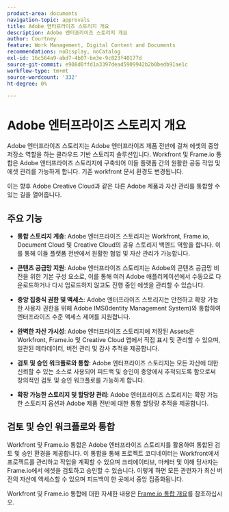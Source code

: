 ```yaml
---
product-area: documents
navigation-topic: approvals
title: Adobe 엔터프라이즈 스토리지 개요
description: Adobe 엔터프라이즈 스토리지 개요
author: Courtney
feature: Work Management, Digital Content and Documents
recommendations: noDisplay, noCatalog
exl-id: 16c564a9-abd7-4b07-be3e-9c823f40177d
source-git-commit: e908d0ffd1a3397dead5909942b2b0bedb91ae1c
workflow-type: tm+mt
source-wordcount: '332'
ht-degree: 0%

---
```


# Adobe 엔터프라이즈 스토리지 개요

Adobe 엔터프라이즈 스토리지는 Adobe 엔터프라이즈 제품 전반에 걸쳐 에셋의 중앙 저장소 역할을 하는 클라우드 기반 스토리지 솔루션입니다. Workfront 및 Frame.io 통합은 Adobe 엔터프라이즈 스토리지에 구축되어 이들 플랫폼 간의 원활한 공동 작업 및 에셋 관리를 가능하게 합니다. 기존 workfront 문서 환경도 변경됩니다.

이는 향후 Adobe Creative Cloud과 같은 다른 Adobe 제품과 자산 관리를 통합할 수 있는 길을 열어줍니다.

## 주요 기능

* **통합 스토리지 계층**: Adobe 엔터프라이즈 스토리지는 Workfront, Frame.io, Document Cloud 및 Creative Cloud의 공유 스토리지 백엔드 역할을 합니다. 이를 통해 이들 플랫폼 전반에서 원활한 협업 및 자산 관리가 가능합니다.

* **콘텐츠 공급망 지원**: Adobe 엔터프라이즈 스토리지는 Adobe의 콘텐츠 공급망 비전을 위한 기본 구성 요소로, 이를 통해 여러 Adobe 애플리케이션에서 수동으로 다운로드하거나 다시 업로드하지 않고도 진행 중인 에셋을 관리할 수 있습니다.

* **중앙 집중식 권한 및 액세스**: Adobe 엔터프라이즈 스토리지는 안전하고 확장 가능한 사용자 권한을 위해 Adobe IMS(Identity Management System)와 통합하여 엔터프라이즈 수준 액세스 제어를 지원합니다.

* **완벽한 자산 가시성**: Adobe 엔터프라이즈 스토리지에 저장된 Assets은 Workfront, Frame.io 및 Creative Cloud 앱에서 직접 표시 및 관리할 수 있으며, 일관된 메타데이터, 버전 관리 및 감사 추적을 제공합니다.

* **검토 및 승인 워크플로와 통합**: Adobe 엔터프라이즈 스토리지는 모든 자산에 대한 신뢰할 수 있는 소스로 사용되어 피드백 및 승인이 중앙에서 추적되도록 함으로써 창의적인 검토 및 승인 워크플로를 가능하게 합니다.

* **확장 가능한 스토리지 및 할당량 관리**: Adobe 엔터프라이즈 스토리지는 확장 가능한 스토리지 옵션과 Adobe 제품 전반에 대한 통합 할당량 추적을 제공합니다.

## 검토 및 승인 워크플로와 통합

Workfront 및 Frame.io 통합은 Adobe 엔터프라이즈 스토리지를 활용하여 통합된 검토 및 승인 환경을 제공합니다. 이 통합을 통해 프로젝트 코디네이터는 Workfront에서 프로젝트를 관리하고 작업을 계획할 수 있으며 크리에이티브, 마케터 및 이해 당사자는 Frame.io에서 에셋을 검토하고 승인할 수 있습니다. 이렇게 하면 모든 관련자가 최신 버전의 자산에 액세스할 수 있으며 피드백이 한 곳에서 중앙 집중화됩니다.

Workfront 및 Frame.io 통합에 대한 자세한 내용은 [Frame.io 통합 개요](/help/quicksilver/review-and-approve-work/native-integrations/frame-io/frame-int-overview.md)를 참조하십시오.